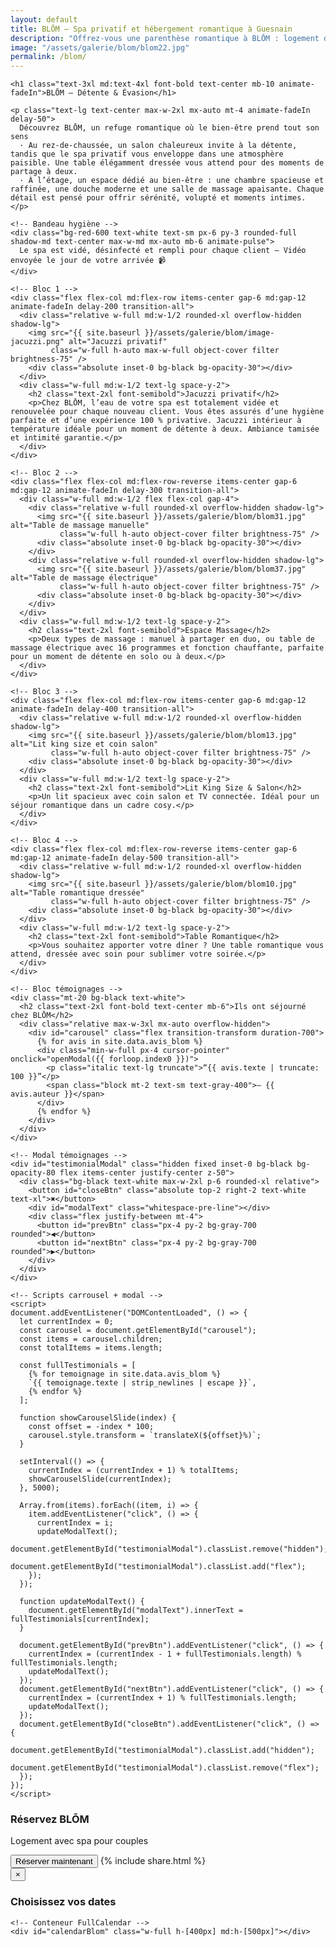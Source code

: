 ```yaml
---
layout: default
title: BLŌM – Spa privatif et hébergement romantique à Guesnain
description: "Offrez-vous une parenthèse romantique à BLŌM : logement de charme, spa privatif, détente et petit‑déjeuner inclus."
image: "/assets/galerie/blom/blom22.jpg"
permalink: /blom/
---
```


<section class="bg-black text-white py-12 px-4 w-full overflow-x-hidden">
  <div class="max-w-6xl mx-auto space-y-16">

    <h1 class="text-3xl md:text-4xl font-bold text-center mb-10 animate-fadeIn">BLŌM – Détente & Évasion</h1>

    <p class="text-lg text-center max-w-2xl mx-auto mt-4 animate-fadeIn delay-50">
      Découvrez BLŌM, un refuge romantique où le bien‑être prend tout son sens
      · Au rez-de-chaussée, un salon chaleureux invite à la détente, tandis que le spa privatif vous enveloppe dans une atmosphère paisible. Une table élégamment dressée vous attend pour des moments de partage à deux.
      · À l’étage, un espace dédié au bien-être : une chambre spacieuse et raffinée, une douche moderne et une salle de massage apaisante. Chaque détail est pensé pour offrir sérénité, volupté et moments intimes.
    </p>

    <!-- Bandeau hygiène -->
    <div class="bg-red-600 text-white text-sm px-6 py-3 rounded-full shadow-md text-center max-w-md mx-auto mb-6 animate-pulse">
      Le spa est vidé, désinfecté et rempli pour chaque client – Vidéo envoyée le jour de votre arrivée 📹
    </div>

    <!-- Bloc 1 -->
    <div class="flex flex-col md:flex-row items-center gap-6 md:gap-12 animate-fadeIn delay-200 transition-all">
      <div class="relative w-full md:w-1/2 rounded-xl overflow-hidden shadow-lg">
        <img src="{{ site.baseurl }}/assets/galerie/blom/image-jacuzzi.png" alt="Jacuzzi privatif"
             class="w-full h-auto max-w-full object-cover filter brightness-75" />
        <div class="absolute inset-0 bg-black bg-opacity-30"></div>
      </div>
      <div class="w-full md:w-1/2 text-lg space-y-2">
        <h2 class="text-2xl font-semibold">Jacuzzi privatif</h2>
        <p>Chez BLŌM, l’eau de votre spa est totalement vidée et renouvelée pour chaque nouveau client. Vous êtes assurés d’une hygiène parfaite et d’une expérience 100 % privative. Jacuzzi intérieur à température idéale pour un moment de détente à deux. Ambiance tamisée et intimité garantie.</p>
      </div>
    </div>

    <!-- Bloc 2 -->
    <div class="flex flex-col md:flex-row-reverse items-center gap-6 md:gap-12 animate-fadeIn delay-300 transition-all">
      <div class="w-full md:w-1/2 flex flex-col gap-4">
        <div class="relative w-full rounded-xl overflow-hidden shadow-lg">
          <img src="{{ site.baseurl }}/assets/galerie/blom/blom31.jpg" alt="Table de massage manuelle"
               class="w-full h-auto object-cover filter brightness-75" />
          <div class="absolute inset-0 bg-black bg-opacity-30"></div>
        </div>
        <div class="relative w-full rounded-xl overflow-hidden shadow-lg">
          <img src="{{ site.baseurl }}/assets/galerie/blom/blom37.jpg" alt="Table de massage électrique"
               class="w-full h-auto object-cover filter brightness-75" />
          <div class="absolute inset-0 bg-black bg-opacity-30"></div>
        </div>
      </div>
      <div class="w-full md:w-1/2 text-lg space-y-2">
        <h2 class="text-2xl font-semibold">Espace Massage</h2>
        <p>Deux types de massage : manuel à partager en duo, ou table de massage électrique avec 16 programmes et fonction chauffante, parfaite pour un moment de détente en solo ou à deux.</p>
      </div>
    </div>

    <!-- Bloc 3 -->
    <div class="flex flex-col md:flex-row items-center gap-6 md:gap-12 animate-fadeIn delay-400 transition-all">
      <div class="relative w-full md:w-1/2 rounded-xl overflow-hidden shadow-lg">
        <img src="{{ site.baseurl }}/assets/galerie/blom/blom13.jpg" alt="Lit king size et coin salon"
             class="w-full h-auto object-cover filter brightness-75" />
        <div class="absolute inset-0 bg-black bg-opacity-30"></div>
      </div>
      <div class="w-full md:w-1/2 text-lg space-y-2">
        <h2 class="text-2xl font-semibold">Lit King Size & Salon</h2>
        <p>Un lit spacieux avec coin salon et TV connectée. Idéal pour un séjour romantique dans un cadre cosy.</p>
      </div>
    </div>

    <!-- Bloc 4 -->
    <div class="flex flex-col md:flex-row-reverse items-center gap-6 md:gap-12 animate-fadeIn delay-500 transition-all">
      <div class="relative w-full md:w-1/2 rounded-xl overflow-hidden shadow-lg">
        <img src="{{ site.baseurl }}/assets/galerie/blom/blom10.jpg" alt="Table romantique dressée"
             class="w-full h-auto object-cover filter brightness-75" />
        <div class="absolute inset-0 bg-black bg-opacity-30"></div>
      </div>
      <div class="w-full md:w-1/2 text-lg space-y-2">
        <h2 class="text-2xl font-semibold">Table Romantique</h2>
        <p>Vous souhaitez apporter votre dîner ? Une table romantique vous attend, dressée avec soin pour sublimer votre soirée.</p>
      </div>
    </div>

    <!-- Bloc témoignages -->
    <div class="mt-20 bg-black text-white">
      <h2 class="text-2xl font-bold text-center mb-6">Ils ont séjourné chez BLŌM</h2>
      <div class="relative max-w-3xl mx-auto overflow-hidden">
        <div id="carousel" class="flex transition-transform duration-700">
          {% for avis in site.data.avis_blom %}
          <div class="min-w-full px-4 cursor-pointer" onclick="openModal({{ forloop.index0 }})">
            <p class="italic text-lg truncate">“{{ avis.texte | truncate: 100 }}”</p>
            <span class="block mt-2 text-sm text-gray-400">– {{ avis.auteur }}</span>
          </div>
          {% endfor %}
        </div>
      </div>
    </div>

    <!-- Modal témoignages -->
    <div id="testimonialModal" class="hidden fixed inset-0 bg-black bg-opacity-80 flex items-center justify-center z-50">
      <div class="bg-black text-white max-w-2xl p-6 rounded-xl relative">
        <button id="closeBtn" class="absolute top-2 right-2 text-white text-xl">✖</button>
        <div id="modalText" class="whitespace-pre-line"></div>
        <div class="flex justify-between mt-4">
          <button id="prevBtn" class="px-4 py-2 bg-gray-700 rounded">◀</button>
          <button id="nextBtn" class="px-4 py-2 bg-gray-700 rounded">▶</button>
        </div>
      </div>
    </div>

    <!-- Scripts carrousel + modal -->
    <script>
    document.addEventListener("DOMContentLoaded", () => {
      let currentIndex = 0;
      const carousel = document.getElementById("carousel");
      const items = carousel.children;
      const totalItems = items.length;

      const fullTestimonials = [
        {% for temoignage in site.data.avis_blom %}
        `{{ temoignage.texte | strip_newlines | escape }}`,
        {% endfor %}
      ];

      function showCarouselSlide(index) {
        const offset = -index * 100;
        carousel.style.transform = `translateX(${offset}%)`;
      }

      setInterval(() => {
        currentIndex = (currentIndex + 1) % totalItems;
        showCarouselSlide(currentIndex);
      }, 5000);

      Array.from(items).forEach((item, i) => {
        item.addEventListener("click", () => {
          currentIndex = i;
          updateModalText();
          document.getElementById("testimonialModal").classList.remove("hidden");
          document.getElementById("testimonialModal").classList.add("flex");
        });
      });

      function updateModalText() {
        document.getElementById("modalText").innerText = fullTestimonials[currentIndex];
      }

      document.getElementById("prevBtn").addEventListener("click", () => {
        currentIndex = (currentIndex - 1 + fullTestimonials.length) % fullTestimonials.length;
        updateModalText();
      });
      document.getElementById("nextBtn").addEventListener("click", () => {
        currentIndex = (currentIndex + 1) % fullTestimonials.length;
        updateModalText();
      });
      document.getElementById("closeBtn").addEventListener("click", () => {
        document.getElementById("testimonialModal").classList.add("hidden");
        document.getElementById("testimonialModal").classList.remove("flex");
      });
    });
    </script>
<!-- Appel à l'action : Réserver BLŌM -->
<div class="mt-16 bg-white text-black py-6 px-4 text-center rounded-xl shadow-xl animate-fadeIn delay-600 max-w-4xl mx-auto">
  <h3 class="text-2xl font-bold mb-2">Réservez BLŌM</h3>
  <p class="mb-4">Logement avec spa pour couples</p>

  <div class="flex flex-col sm:flex-row sm:justify-center gap-4 mt-4">
    <!-- Bouton qui ouvre le calendrier BLOM -->
    <button onclick="openCalendarBlom()" class="inline-block bg-black text-white px-6 py-3 rounded-full font-semibold shadow hover:bg-gray-800 transition">
      Réserver maintenant
    </button>
    {% include share.html %}
  </div>
</div>

<!-- Modal calendrier BLŌM -->
<div id="calendarModalBlom" class="fixed inset-0 bg-black bg-opacity-80 hidden items-center justify-center z-50 px-4" onclick="closeCalendarBlom(event)">
  <div class="bg-white rounded-xl shadow-xl relative w-full max-w-4xl mx-auto p-4" onclick="event.stopPropagation()">
    <button onclick="closeCalendarBlom()" class="absolute top-2 right-4 text-2xl font-bold text-gray-600 hover:text-black">&times;</button>
    <h3 class="text-xl font-bold text-center mt-2 mb-4">Choisissez vos dates</h3>

    <!-- Conteneur FullCalendar -->
    <div id="calendarBlom" class="w-full h-[400px] md:h-[500px]"></div>
  </div>
</div>

<!-- FullCalendar CSS & JS -->
<link href="https://cdn.jsdelivr.net/npm/fullcalendar@6.1.11/index.global.min.css" rel="stylesheet">
<script src="https://cdn.jsdelivr.net/npm/fullcalendar@6.1.11/index.global.min.js"></script>


<!-- Script calendrier BLOM -->
<script>
  let calendarInitializedBlom = false;

function openCalendarBlom() {
  const modal = document.getElementById("calendarModalBlom");
  modal.classList.remove("hidden");
  modal.classList.add("flex");

  if (!calendarInitializedBlom) {
    const calendarEl = document.getElementById("calendarBlom");

    const calendar = new FullCalendar.Calendar(calendarEl, {
      initialView: 'dayGridMonth',
      locale: 'fr',
      height: "auto",
      contentHeight: 500,
      aspectRatio: 1.35,
      headerToolbar: { left: 'prev,next today', center: 'title', right: '' },
      events: "https://calendar-proxy-production-231c.up.railway.app/api/calendar?source=BLOM",
      eventDisplay: 'background',
      eventColor: '#ff4d4d'
    });

    calendar.render();
    calendarInitializedBlom = true;
  }
}

function closeCalendarBlom(event) {
  if (!event || event.target.id === "calendarModalBlom") {
    const modal = document.getElementById("calendarModalBlom");
    modal.classList.add("hidden");
    modal.classList.remove("flex");
  }
}

  function closeCalendarBlom(event) {
    if (!event || event.target.id === "calendarModalBlom") {
      const modal = document.getElementById("calendarModalBlom");
      modal.classList.add("hidden");
      modal.classList.remove("flex");
    }
  }
</script>

<!-- Correction CSS pour forcer FullCalendar à s’afficher -->
<style>
  #calendar-blom {
    max-width: 100%;
    margin: 0 auto;
    font-size: 14px;
  }
  .fc .fc-toolbar-title {
    font-size: 1.2em;
  }
</style>

